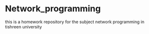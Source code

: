 # Network_programming
this is a homework repository for the subject network programming in tishreen university 
